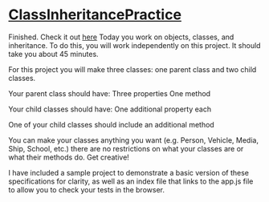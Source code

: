 # <a href="https://github.com/txlocnguyen/jfs-oop/blob/main/app.js">ClassInheritancePractice</a>
Finished. Check it out <a href="https://github.com/txlocnguyen/jfs-oop/blob/main/app.js">here</a>
Today you work on objects, classes, and inheritance.  To do this, you will work independently on this project.  It should take you about 45 minutes.

For this project you will make three classes: one parent class and two child classes.

Your parent class should have:
    Three properties
    One method

Your child classes should have:
    One additional property each

One of your child classes should include an additional method

You can make your classes anything you want (e.g. Person, Vehicle, Media, Ship, School, etc.) there are no restrictions on what your classes are or what their methods do.  Get creative!

I have included a sample project to demonstrate a basic version of these specifications for clarity, as well as an index file that links to the app.js file to allow you to check your tests in the browser.
